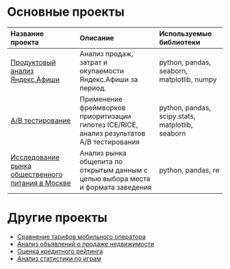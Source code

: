 # Основные проекты
| Название проекта | Описание | Используемые библиотеки | 
| :---------------------- | :---------------------- | :---------------------- |
| [Продуктовый анализ Яндекс.Афиши](cohort_analysis) | Анализ продаж, затрат и окупаемости Яндекс.Афиши за период.| python, pandas, seaborn, matplotlib, numpy |
| [A/B тестирование](AB-test) | Применение фреймворков приоритизации гипотез ICE/RICE, анализ результатов A/B тестирования | python, pandas, scipy.stats, matplotlib, seaborn |
| [Исследование рынка общественного питания в Москве](9_proj_kafe) | Анализ рынка общепита по открытым данным с целью выбора места и формата заведения | python, pandas, re |

# Другие проекты
- [Сравнение тарифов мобильного оператора](mobile_operator_tariffs)
- [Анализ объявлений о продаже недвижимости](apartment_sales)
- [Оценка кредитного рейтинга](credit_scoring)
- [Анализ статистики по играм](games_analysis_)
